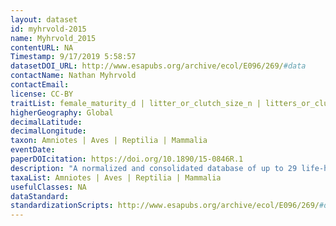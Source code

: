 ```yaml
---
layout: dataset
id: myhrvold-2015
name: Myhrvold_2015
contentURL: NA
Timestamp: 9/17/2019 5:58:57
datasetDOI_URL: http://www.esapubs.org/archive/ecol/E096/269/#data
contactName: Nathan Myhrvold
contactEmail:  
license: CC-BY
traitList: female_maturity_d | litter_or_clutch_size_n | litters_or_clutches_per_y | adult_body_mass_g | maximum_longevity_y | gestation_d | weaning_d | birth_or_hatching_weight_g | weaning_weight_g | egg_mass_g\tincubation_d\t| fledging_age_d | longevity_y | male_maturity_d | inter_litter_or_interbirth_interval_y | female_body_mass_g | male_body_mass_g | no_sex_body_mass_g\tegg_width_mm | egg_length_mm | fledging_mass_g | adult_svl_cm\tmale_svl_cm\tfemale_svl_cm | birth_or_hatching_svl_cm | female_svl_at_maturity_cm | female_body_mass_at_maturity_g | no_sex_svl_cm | no_sex_maturity_d
higherGeography: Global
decimalLatitude: 
decimalLongitude: 
taxon: Amniotes | Aves | Reptilia | Mammalia
eventDate: 
paperDOIcitation: https://doi.org/10.1890/15-0846R.1
description: "A normalized and consolidated database of up to 29 life-history parameters, containing at least one life-history parameter for 21 322 species of birds, mammals, and reptiles. In order to facilitate comparative analyses between amniote life‐history data, we created a database compiled from peer-reviewed studies on individual species, macroecological studies of multiple species, existing life-history databases, and other aggregated sources as well as published books and other compilations"
taxaList: Amniotes | Aves | Reptilia | Mammalia
usefulClasses: NA
dataStandard:
standardizationScripts: http://www.esapubs.org/archive/ecol/E096/269/#data
---
```

